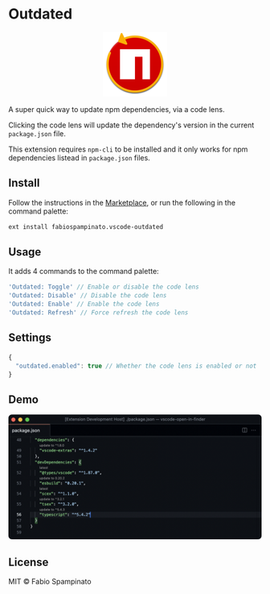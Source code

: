 # Outdated

<p align="center">
  <img src="https://raw.githubusercontent.com/fabiospampinato/vscode-outdated/master/resources/logo.png" width="128" alt="Logo">
</p>

A super quick way to update npm dependencies, via a code lens.

Clicking the code lens will update the dependency's version in the current `package.json` file.

This extension requires `npm-cli` to be installed and it only works for npm dependencies listead in `package.json` files.

## Install

Follow the instructions in the [Marketplace](https://marketplace.visualstudio.com/items?itemName=fabiospampinato.vscode-outdated), or run the following in the command palette:

```sh
ext install fabiospampinato.vscode-outdated
```

## Usage

It adds 4 commands to the command palette:

```js
'Outdated: Toggle' // Enable or disable the code lens
'Outdated: Disable' // Disable the code lens
'Outdated: Enable' // Enable the code lens
'Outdated: Refresh' // Force refresh the code lens
```

## Settings

```js
{
  "outdated.enabled": true // Whether the code lens is enabled or not
}
```

## Demo

![Demo](resources/demo.png)

## License

MIT © Fabio Spampinato
